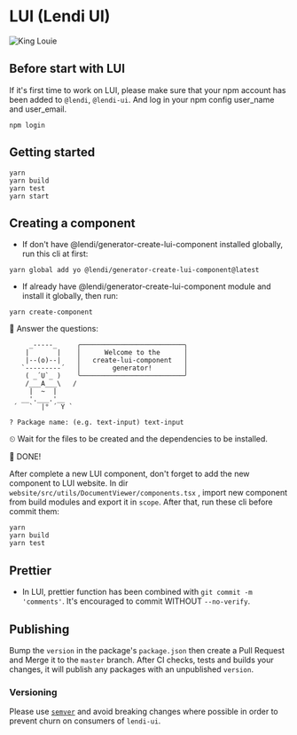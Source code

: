 # LUI (Lendi UI)

![King Louie](https://vignette.wikia.nocookie.net/ryans-funny-parts/images/7/71/King-louie.jpg/revision/latest?cb=20160613001549)

## Before start with LUI

If it's first time to work on LUI, please make sure that your npm account has been added to `@lendi`, `@lendi-ui`. And log in your npm config user_name and user_email.

```
npm login
```

## Getting started

```
yarn
yarn build
yarn test
yarn start
```

## Creating a component

- If don't have @lendi/generator-create-lui-component installed globally, run this cli at first:

```
yarn global add yo @lendi/generator-create-lui-component@latest
```

- If already have @lendi/generator-create-lui-component module and install it globally, then run:

```
yarn create-component
```

💬 Answer the questions:

```
     _-----_     ╭──────────────────────────╮
    |       |    │      Welcome to the      │
    |--(o)--|    │   create-lui-component   │
   `---------´   │        generator!        │
    ( _´U`_ )    ╰──────────────────────────╯
    /___A___\   /
     |  ~  |
   __'.___.'__
 ´   `  |° ´ Y `

? Package name: (e.g. text-input) text-input
```

⏲ Wait for the files to be created and the dependencies to be installed.

🎉 DONE!

After complete a new LUI component, don't forget to add the new component to LUI website. In dir `website/src/utils/DocumentViewer/components.tsx` , import new component from build modules and export it in `scope`. After that, run these cli before commit them:

```
yarn
yarn build
yarn test
```

## Prettier

- In LUI, prettier function has been combined with `git commit -m 'comments'`. It's encouraged to commit WITHOUT `--no-verify`.

## Publishing

Bump the `version` in the package's `package.json` then create a Pull Request and Merge it to the `master` branch. After CI checks, tests and builds your changes, it will publish any packages with an unpublished `version`.

### Versioning

Please use [`semver`](https://semver.org/) and avoid breaking changes where possible in order to prevent churn on consumers of `lendi-ui`.
